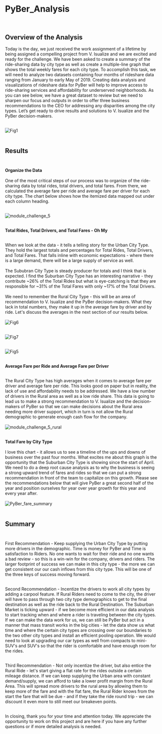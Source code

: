 # PyBer_Analysis<br><br>

## Overview of the Analysis<br>

Today is the day, we just received the work assignment of a lifetime by being assigned a compelling project from V. Isualize and we are excited and ready for the challenge.  We have been asked to create a summary of the ride-sharing data by city type as well as create a multiple-line graph that shows the total weekly fares for each city type.  To accomplish this task, we will need to analyze two datasets containing four months of rideshare data ranging from January to early May of 2019.  Creating data analysis and visualizations of rideshare data for PyBer will help to improve access to ride-sharing services and affordability for underserved neighborhoods.  As you can see below, we have a great dataset to review but we need to sharpen our focus and outputs in order to offer three business recommendations to the CEO for addressing any disparities among the city types. Let’s get ready to drive results and solutions to V. Isualize and the PyBer decision-makers.<br><br>

![Fig1](analysis/Fig1.png)<br><br>

## Results<br><br>

**Organize the Data**<br><br>
One of the most critical steps of our process was to organize of the ride-sharing data by total rides, total drivers, and total fares.  From there, we calculated the average fare per ride and average fare per driver for each city type.  The chart below shows how the itemized data mapped out under each column heading.<br><br>

![module_challenge_5](analysis/module_challenge_5.png)<br><br>

**Total Rides, Total Drivers, and Total Fares - Oh My**<br><br>

When we look at the data - it tells a telling story for the Urban City Type.  They hold the largest totals and percentages for Total Rides, Total Drivers, and Total Fares.  That falls inline with economic expectations - where there is a large demand, there will be a large supply of service as well.<br>  
The Sububran City Type is steady producer for totals and I think that is expected.  I find the Suburban City Type has an interesting narrative - they contribute ~26% of the Total Rides but what is eye-catching is that they are responsible for ~31% of the Total Fares with only ~17% of the Total Drivers.<br>  
We need to remember the Rural City Type - this will be an area of recommendation to V. Isualize and the PyBer decision-makers. What they lack in total numbers, they make it up in the average fare by driver and by ride.  Let's discuss the averages in the next section of our results below.<br><br>
![Fig6](analysis/Fig6.png)<br><br>

![Fig7](analysis/Fig7.png)<br><br>

![Fig5](analysis/Fig5.png)<br><br>

**Average Fare per Ride and Average Fare per Driver**<br><br>

The Rural City Type has high averages when it comes to average fare per driver and average fare per ride.  This looks good on paper but in reality, the lack of use and affordability needs to be addressed.  We have a low number of drivers in the Rural area as well as a low ride share.  This data is going to lead us to make a strong recommendation to V. Isualize and the decision-makers of PyBer so that we can make decisions about the Rural area needing more driver support, which in turn is not allow the Rural demographic to generate enough cash flow for the company. <br><br> 
![module_challenge_5_rural](analysis/module_challenge_5_rural.png)<br><br>

**Total Fare by City Type**<br><br>
I love this chart - it allows us to see a timeline of the ups and downs of business over the past four months.  What excites me about this graph is the opportunity that the Suburban City Type is showing since the start of April.  We need to do a deep root cause analysis as to why the business is seeing a strong upward trend of fares and rides so that we can put a strong recommendation in front of the team to capitalize on this growth.  Please see the recommendations below that will give PyBer a great second half of the year and position ourselves for year over year growth for this year and every year after.<br><br>
![PyBer_fare_summary](analysis/PyBer_fare_summary.png)<br><br>

## Summary<br><br>
First Recommendation - Keep supplying the Urban City Type by putting more drivers in the demographic.  Time is money for PyBer and Time is satisfaction to Riders.  No one wants to wait for their ride and no one wants a bad review - so this is a win-win for the company, drivers and riders.  The larger footprint of success we can make in this city type - the more we can get consistent our our cash inflows from this city type.  This will be one of the three keys of success moving forward.<br><br>

Second Recommendation - Incentize the drivers to work all city types by adding a carpool feature.  If Rural Riders need to come to the city, the driver will have to pass through two city type demographics to get to the final destination as well as the ride back to the Rural Destination.  The Suburban Market is ticking upward - if we become more efficient in our data analysis to start tracking when and where a rider is traveling between the city types.  If we can make the data work for us, we can still be PyBer but act in a manner that mass transit works in the big cities - let the data show us what time and where the certain city types are crossing over our boundaries to the two other city types and install an efficient pooling operation.  We would need to look at upgrading our car types as well from compacts to mini-SUV's and SUV's so that the rider is comfortable and have enough room for the rides.<br><br>

Third Recommendation - Not only incentize the driver, but also entice the Rural Ride - let's start giving a flat rate for the rides outside a certain mileage distance.  If we can keep supplying the Urban area with constant demand/supply, we can afford to take a lower profit margin from the Rural Area.  This will spread more drivers to the rural area by allowing them to keep more of the fare and with the flat fare, the Rural Rider knows from the start the fare that will be due - and if they take the ride round trip - we can discount it even more to still meet our breakeven points.<br><br>

In closing, thank you for your time and attention today.  We appreciate the opportunity to work on this project and are here if you have any further questions or if more detailed analysis is needed.
